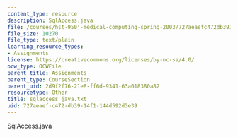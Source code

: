 ```yaml
---
content_type: resource
description: SqlAccess.java
file: /courses/hst-950j-medical-computing-spring-2003/727aeaefc472db3914f1144d592d3e39_sqlaccess_java.txt
file_size: 10270
file_type: text/plain
learning_resource_types:
- Assignments
license: https://creativecommons.org/licenses/by-nc-sa/4.0/
ocw_type: OCWFile
parent_title: Assignments
parent_type: CourseSection
parent_uid: 2d9f2f76-21e8-ff6d-9341-63a018380a82
resourcetype: Other
title: sqlaccess_java.txt
uid: 727aeaef-c472-db39-14f1-144d592d3e39
---
```

SqlAccess.java